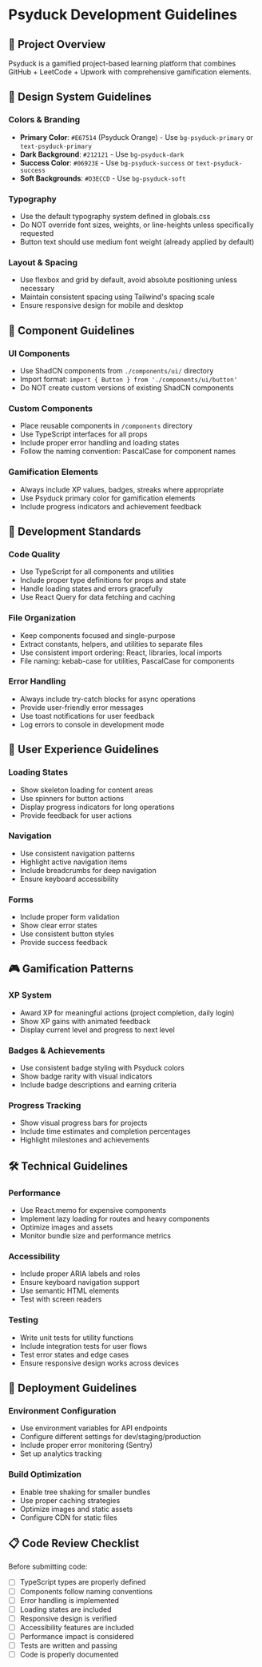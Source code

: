 # Psyduck Development Guidelines

## 🎯 Project Overview
Psyduck is a gamified project-based learning platform that combines GitHub + LeetCode + Upwork with comprehensive gamification elements.

## 🎨 Design System Guidelines

### Colors & Branding
- **Primary Color**: `#E67514` (Psyduck Orange) - Use `bg-psyduck-primary` or `text-psyduck-primary`
- **Dark Background**: `#212121` - Use `bg-psyduck-dark`
- **Success Color**: `#06923E` - Use `bg-psyduck-success` or `text-psyduck-success`
- **Soft Backgrounds**: `#D3ECCD` - Use `bg-psyduck-soft`

### Typography
- Use the default typography system defined in globals.css
- Do NOT override font sizes, weights, or line-heights unless specifically requested
- Button text should use medium font weight (already applied by default)

### Layout & Spacing
- Use flexbox and grid by default, avoid absolute positioning unless necessary
- Maintain consistent spacing using Tailwind's spacing scale
- Ensure responsive design for mobile and desktop

## 🧩 Component Guidelines

### UI Components
- Use ShadCN components from `./components/ui/` directory
- Import format: `import { Button } from './components/ui/button'`
- Do NOT create custom versions of existing ShadCN components

### Custom Components
- Place reusable components in `/components` directory
- Use TypeScript interfaces for all props
- Include proper error handling and loading states
- Follow the naming convention: PascalCase for component names

### Gamification Elements
- Always include XP values, badges, streaks where appropriate
- Use Psyduck primary color for gamification elements
- Include progress indicators and achievement feedback

## 🔧 Development Standards

### Code Quality
- Use TypeScript for all components and utilities
- Include proper type definitions for props and state
- Handle loading states and errors gracefully
- Use React Query for data fetching and caching

### File Organization
- Keep components focused and single-purpose
- Extract constants, helpers, and utilities to separate files
- Use consistent import ordering: React, libraries, local imports
- File naming: kebab-case for utilities, PascalCase for components

### Error Handling
- Always include try-catch blocks for async operations
- Provide user-friendly error messages
- Use toast notifications for user feedback
- Log errors to console in development mode

## 📱 User Experience Guidelines

### Loading States
- Show skeleton loading for content areas
- Use spinners for button actions
- Display progress indicators for long operations
- Provide feedback for user actions

### Navigation
- Use consistent navigation patterns
- Highlight active navigation items
- Include breadcrumbs for deep navigation
- Ensure keyboard accessibility

### Forms
- Include proper form validation
- Show clear error states
- Use consistent button styles
- Provide success feedback

## 🎮 Gamification Patterns

### XP System
- Award XP for meaningful actions (project completion, daily login)
- Show XP gains with animated feedback
- Display current level and progress to next level

### Badges & Achievements
- Use consistent badge styling with Psyduck colors
- Show badge rarity with visual indicators
- Include badge descriptions and earning criteria

### Progress Tracking
- Show visual progress bars for projects
- Include time estimates and completion percentages
- Highlight milestones and achievements

## 🛠️ Technical Guidelines

### Performance
- Use React.memo for expensive components
- Implement lazy loading for routes and heavy components
- Optimize images and assets
- Monitor bundle size and performance metrics

### Accessibility
- Include proper ARIA labels and roles
- Ensure keyboard navigation support
- Use semantic HTML elements
- Test with screen readers

### Testing
- Write unit tests for utility functions
- Include integration tests for user flows
- Test error states and edge cases
- Ensure responsive design works across devices

## 🚀 Deployment Guidelines

### Environment Configuration
- Use environment variables for API endpoints
- Configure different settings for dev/staging/production
- Include proper error monitoring (Sentry)
- Set up analytics tracking

### Build Optimization
- Enable tree shaking for smaller bundles
- Use proper caching strategies
- Optimize images and static assets
- Configure CDN for static files

## 📋 Code Review Checklist

Before submitting code:
- [ ] TypeScript types are properly defined
- [ ] Components follow naming conventions
- [ ] Error handling is implemented
- [ ] Loading states are included
- [ ] Responsive design is verified
- [ ] Accessibility features are included
- [ ] Performance impact is considered
- [ ] Tests are written and passing
- [ ] Code is properly documented
